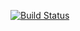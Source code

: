 [![Build Status](https://secure.travis-ci.org/mnuessler/jira-commit-acceptance.png)](http://travis-ci.org/mnuessler/jira-commit-acceptance)


